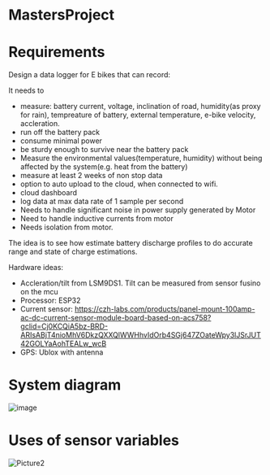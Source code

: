 # MastersProject
 
# Requirements
Design a data logger for E bikes that can record:


It needs to 
* measure: battery current, voltage, inclination of road, humidity(as proxy for rain), tempreature of battery, external temperature, e-bike velocity, accleration.
* run off the battery pack
* consume minimal power
* be sturdy enough to survive near the battery pack
* Measure the environmental values(temperature, humidity) without being affected by the system(e.g. heat from the battery)
* measure at least 2 weeks of non stop data
* option to auto upload to the cloud, when connected to wifi.
* cloud dashboard
* log data at max data rate of 1 sample per second
* Needs to handle significant noise in power supply generated by Motor
* Need to handle inductive currents from motor
* Needs isolation from motor.

The idea is to see how estimate battery discharge profiles to do accurate range and state of charge estimations.



Hardware ideas:
* Accleration/tilt from LSM9DS1. Tilt can be measured from sensor fusino on the mcu
* Processor: ESP32
* Current sensor: https://czh-labs.com/products/panel-mount-100amp-ac-dc-current-sensor-module-board-based-on-acs758?gclid=Cj0KCQiA5bz-BRD-ARIsABjT4nioMhV6DkzQXXQlWWHhvIdOrb4SGj647ZOateWpy3lJSrJUT42GOLYaAohTEALw_wcB
* GPS: Ublox with antenna


# System diagram
![image](https://user-images.githubusercontent.com/26815217/105333825-1219bf80-5bce-11eb-83dc-ac001538fb16.png)

# Uses of sensor variables

![Picture2](https://user-images.githubusercontent.com/26815217/105344719-3760fa80-5bdb-11eb-9e97-bf75274aea7c.png)


